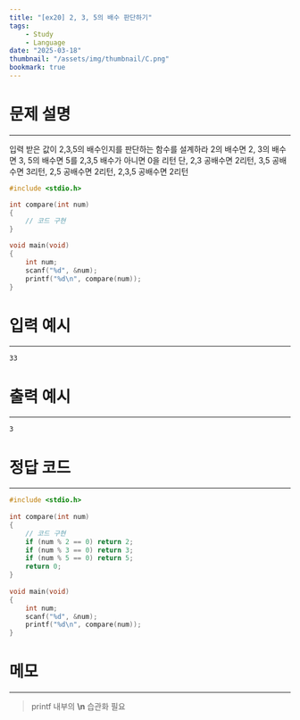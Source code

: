 ```yaml
---
title: "[ex20] 2, 3, 5의 배수 판단하기"
tags:
    - Study
    - Language
date: "2025-03-18"
thumbnail: "/assets/img/thumbnail/C.png"
bookmark: true
---
```

# 문제 설명
---
입력 받은 값이 2,3,5의 배수인지를 판단하는 함수를 설계하라
2의 배수면 2, 3의 배수면 3, 5의 배수면 5를 2,3,5 배수가 아니면 0을 리턴
단, 2,3 공배수면 2리턴, 3,5 공배수면 3리턴, 2,5 공배수면 2리턴, 2,3,5 공배수면 2리턴

```c
#include <stdio.h>

int compare(int num)
{
	// 코드 구현
}

void main(void)
{
	int num;
	scanf("%d", &num);
	printf("%d\n", compare(num));
}
```

# 입력 예시
---

```
33
```

# 출력 예시
---

```
3
```

# 정답 코드
---

```c
#include <stdio.h>
 
int compare(int num)
{
    // 코드 구현
    if (num % 2 == 0) return 2;
    if (num % 3 == 0) return 3;
    if (num % 5 == 0) return 5;
    return 0;
}
 
void main(void)
{
    int num;
    scanf("%d", &num);
    printf("%d\n", compare(num));
}
```

# 메모
---
> printf 내부의 **\n** 습관화 필요